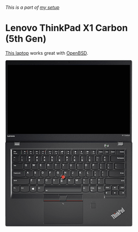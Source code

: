 _This is a part of [my setup](/setup.html)_

# Lenovo ThinkPad X1&nbsp;Carbon (5th&nbsp;Gen)

[This laptop](https://www.lenovo.com/us/en/laptops/thinkpad/thinkpad-x/ThinkPad-X1-Carbon-5th-Gen/p/22TP2TXX15G) works great with [OpenBSD](/openbsd/hardware.html).

![Lenovo ThinkPad X1 Carbon 5th Gen](/hardware/lenovo-thinkpad-x1c5.png)
